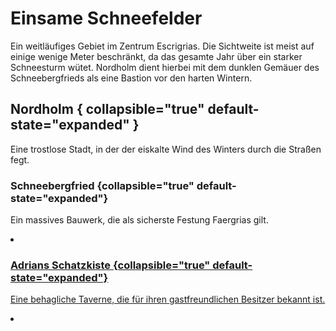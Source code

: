 # Einsame Schneefelder

Ein weitläufiges Gebiet im Zentrum Escrigrias. Die Sichtweite ist meist auf einige wenige Meter beschränkt, da das
gesamte Jahr über ein starker Schneesturm wütet. Nordholm dient hierbei mit dem dunklen Gemäuer des Schneebergfrieds
als eine Bastion vor den harten Wintern.

## Nordholm { collapsible="true" default-state="expanded" }

Eine trostlose Stadt, in der der eiskalte Wind des Winters durch die Straßen fegt.

### Schneebergfried {collapsible="true" default-state="expanded"}

Ein massives Bauwerk, die als sicherste Festung Faergrias gilt.

<procedure title="Charaktere von diesem Ort">
<list columns="3">
<li><a href="Tristan.md"/></li>
</list>
</procedure>

### Adrians Schatzkiste {collapsible="true" default-state="expanded"}

Eine behagliche Taverne, die für ihren gastfreundlichen Besitzer bekannt ist.

<procedure title="Charaktere von diesem Ort">
<list columns="3">
<li><a href="Adrian.md"/></li>
</list>
</procedure>
